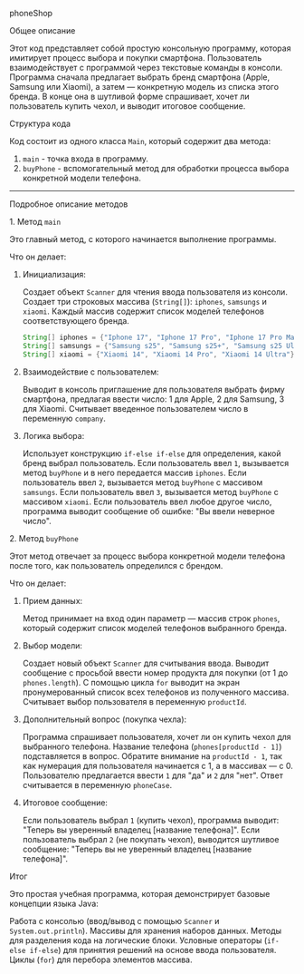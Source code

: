  phoneShop

Общее описание

Этот код представляет собой простую консольную программу, которая имитирует процесс выбора и покупки смартфона. Пользователь взаимодействует с программой через текстовые команды в консоли. Программа сначала предлагает выбрать бренд смартфона (Apple, Samsung или Xiaomi), а затем — конкретную модель из списка этого бренда. В конце она в шутливой форме спрашивает, хочет ли пользователь купить чехол, и выводит итоговое сообщение.

Структура кода

Код состоит из одного класса `Main`, который содержит два метода:

1.  `main` - точка входа в программу.
2.  `buyPhone` - вспомогательный метод для обработки процесса выбора конкретной модели телефона.

-----

Подробное описание методов

 1\. Метод `main`

Это главный метод, с которого начинается выполнение программы.

Что он делает:

1.  Инициализация:

       Создает объект `Scanner` для чтения ввода пользователя из консоли.
       Создает три строковых массива (`String[]`): `iphones`, `samsungs` и `xiaomi`. Каждый массив содержит список моделей телефонов соответствующего бренда.

    <!-- end list -->

    ```java
    String[] iphones = {"Iphone 17", "Iphone 17 Pro", "Iphone 17 Pro Max", "Iphone 17 Air"};
    String[] samsungs = {"Samsung s25", "Samsung s25+", "Samsung s25 Ultra", "Samsung s25 Edge"};
    String[] xiaomi = {"Xiaomi 14", "Xiaomi 14 Pro", "Xiaomi 14 Ultra"};
    ```

2.  Взаимодействие с пользователем:

       Выводит в консоль приглашение для пользователя выбрать фирму смартфона, предлагая ввести число: 1 для Apple, 2 для Samsung, 3 для Xiaomi.
       Считывает введенное пользователем число в переменную `company`.

3.  Логика выбора:

       Использует конструкцию `if-else if-else` для определения, какой бренд выбрал пользователь.
       Если пользователь ввел `1`, вызывается метод `buyPhone` и в него передается массив `iphones`.
       Если пользователь ввел `2`, вызывается метод `buyPhone` с массивом `samsungs`.
       Если пользователь ввел `3`, вызывается метод `buyPhone` с массивом `xiaomi`.
       Если пользователь ввел любое другое число, программа выводит сообщение об ошибке: "Вы ввели неверное число".

 2\. Метод `buyPhone`

Этот метод отвечает за процесс выбора конкретной модели телефона после того, как пользователь определился с брендом.

Что он делает:

1.  Прием данных:

       Метод принимает на вход один параметр — массив строк `phones`, который содержит список моделей телефонов выбранного бренда.

2.  Выбор модели:

       Создает новый объект `Scanner` для считывания ввода.
       Выводит сообщение с просьбой ввести номер продукта для покупки (от 1 до `phones.length`).
       С помощью цикла `for` выводит на экран пронумерованный список всех телефонов из полученного массива.
       Считывает выбор пользователя в переменную `productId`.

3.  Дополнительный вопрос (покупка чехла):

       Программа спрашивает пользователя, хочет ли он купить чехол для выбранного телефона. Название телефона (`phones[productId - 1]`) подставляется в вопрос. Обратите внимание на `productId - 1`, так как нумерация для пользователя начинается с 1, а в массивах — с 0.
       Пользователю предлагается ввести `1` для "да" и `2` для "нет". Ответ считывается в переменную `phoneCase`.

4.  Итоговое сообщение:

       Если пользователь выбрал `1` (купить чехол), программа выводит: "Теперь вы уверенный владелец [название телефона]".
       Если пользователь выбрал `2` (не покупать чехол), выводится шутливое сообщение: "Теперь вы не уверенный владелец [название телефона]".

 Итог

Это простая учебная программа, которая демонстрирует базовые концепции языка Java:

   Работа с консолью (ввод/вывод с помощью `Scanner` и `System.out.println`).
   Массивы для хранения наборов данных.
   Методы для разделения кода на логические блоки.
   Условные операторы (`if-else if-else`) для принятия решений на основе ввода пользователя.
   Циклы (`for`) для перебора элементов массива.
